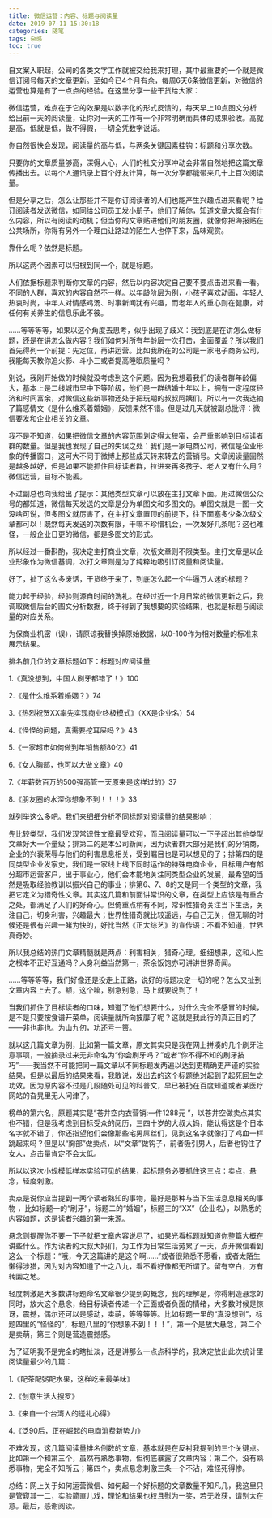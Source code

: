 ```yaml
---
title: 微信运营：内容、标题与阅读量
date: 2019-07-11 15:30:18
categories: 随笔
tags: 杂感
toc: true
---
```

自文案入职起，公司的各类文字工作就被交给我来打理，其中最重要的一个就是微信订阅号每天的文章更新。至如今已4个月有余，每周6天6条微信更新，对微信的运营也算是有了一点点的经验。在这里分享一些干货给大家：

微信运营，难点在于它的效果是以数字化的形式反馈的，每天早上10点图文分析给出前一天的阅读量，让你对一天的工作有一个非常明确而具体的成果验收。高就是高，低就是低，做不得假，一切全凭数字说话。

你自然很快会发现，阅读量的高与低，与两条关键因素挂钩：标题和分享次数。

只要你的文章质量够高，深得人心，人们的社交分享冲动会非常自然地把这篇文章传播出去。以每个人通讯录上百个好友计算，每一次分享都能带来几十上百次阅读量。

但是分享之后，怎么让那些并不是你订阅读者的人们也能产生兴趣点进来看呢？给订阅读者发送微信，如同给公司员工发小册子，他们了解你，知道文章大概会有什么内容，所以有阅读的动机；但当你的文章贴进他们的朋友圈，就像你把海报贴在公共场所，你得有另外一个理由让路过的陌生人也停下来，品味观赏。

靠什么呢？依然是标题。

所以这两个因素可以归根到同一个，就是标题。

人们依据标题来判断你文章的内容，然后以内容决定自己要不要点击进来看一看。不同的人群，喜欢的内容自然不一样。以年龄阶层为例，小孩子喜欢动画，年轻人热衷时尚，中年人对情感鸡汤、时事新闻犹有兴趣，而老年人的重心则在健康，对任何有关养生的信息乐此不彼。

……等等等等，如果以这个角度去思考，似乎出现了歧义：我到底是在讲怎么做标题，还是在讲怎么做内容？我们如何对所有年龄层一次打击，全面覆盖？所以我们首先得列一个前提：先定位，再讲运营。比如我所在的公司是一家电子商务公司，我能每天教你追火影、斗小三或者提高睡眠质量吗？

别说，我刚开始做的时候就没考虑到这个问题。因为我想着我们的读者群年龄偏大，基本上是二线城市里中下等阶级，他们是一群结婚十年以上，拥有一定程度经济和时间富余，对微信这些新事物还处于把玩期的叔叔阿姨们。所以有一次我选摘了篇感情文《是什么维系着婚姻》，反馈果然不错。但是过几天就被副总批评：微信要发和企业相关的文章。

我不是不知道，如果把微信文章的内容范围划定得太狭窄，会严重影响到目标读者群的数量。但是我也发现了自己的失误之处：我们是一家电商公司，微信是企业形象的传播窗口，这可大不同于微博上那些成天转来转去的营销号。文章阅读量固然是越多越好，但是如果不能抓住目标读者群，拉进来再多孩子、老人又有什么用？微信运营，目标不能丢。

不过副总也向我给出了提示：其他类型文章可以放在主打文章下面。用过微信公众号的都知道，微信每天发送的文章是分为单图文和多图文的。单图文就是一图一文没啥可说，但多图文就厉害了，在主打文章置顶的前提下，往下面塞多少条次级文章都可以！既然每天发送的次数有限，干嘛不珍惜机会，一次发好几条呢？这也难怪，一般企业日更的微信，都是多图文的形式。

所以经过一番斟酌，我决定主打商业文章，次版文章则不限类型。主打文章是以企业形象作为微信基调，次打文章则是为了纯粹地吸引订阅量和阅读量。

好了，扯了这么多废话，干货终于来了，到底怎么起一个牛逼万人迷的标题？

能力起于经验，经验则源自时间的洗礼。在经过近一个月日常的微信更新之后，我调取微信后台的图文分析数据，终于得到了我想要的实验结果，也就是标题与阅读量的对应关系。

为保商业机密（误），请原谅我替换掉原始数据，以0-100作为相对数量的标准来展示结果。

排名前几位的文章标题如下：标题对应阅读量

1.《真没想到，中国人刷牙都错了！》100

2.《是什么维系着婚姻？》74

3.《热烈祝贺XX率先实现商业终极模式》（XX是企业名）54

4.《怪怪的问题，真需要挖耳屎吗？》43

5.《一家超市如何做到年销售额80亿》41

6.《女人胸部，也可以大做文章》40

7.《年薪数百万的500强高管一天原来是这样过的》37

8.《朋友圈的水深你想象不到！！！》33

就列举这么多吧。我们来细细分析不同标题对阅读量的结果影响：

先比较类型，我们发现常识性文章最受欢迎，而且阅读量可以一下子超出其他类型文章好大一个量级；排第二的是本公司新闻，因为读者群大部分是我们的分销商，企业的兴衰荣辱与他们的利害息息相关，受到瞩目也是可以想见的了；排第四的是同类型企业发家史，我们是一家线上线下同时运作的特殊电商企业，目标用户有部分超市运营客户，出于事业心，他们会本能地关注同类型企业的发展，最希望的当然是吸取经验教训以振兴自己的事业；排第6、7、8的又是同一个类型的文章，我把它定义为猎奇性文章。其实这几篇和前面讲常识的文章，在类型上应该是有重合之处，都满足了人们的好奇心。但倚重点稍有不同，常识性猎奇关注当下生活，关注自己，切身利害，兴趣最大；世界性猎奇就比较遥远，与自己无关，但无聊的时候还是很有兴趣一睹为快的，好比当然《正大综艺》的宣传语：不看不知道，世界真奇妙。

所以我总结的热门文章精髓就是两点：利害相关，猎奇心理。细细想来，这和人性之根本不正好互通吗？人身利益当然第一，茶余饭饱亦可讲讲世界奇闻。

……等等等等，我们好像还是没走上正路，说好的标题决定一切的呢？怎么又扯到文章内容上去了。额，这个嘛，别急别急，马上就要说到了！

当我们抓住了目标读者的口味，知道了他们想要什么，对什么完全不感冒的时候，是不是只要按食谱开菜单，阅读量就所向披靡了呢？这就是我此行的真正目的了——非也非也。为山九仞，功还亏一篑。

就以这几篇文章为例，比如第一篇文章，原文其实只是我在网上拼凑的几个刷牙注意事项，一般摘录过来无非命名为“你会刷牙吗？”或者“你不得不知的刷牙技巧”——我当然不可能把同一篇文章以不同标题发两遍以达到更精确更严谨的实验结果，但是以最后的结果来看，我敢说，发出去的这个标题绝对起到了起死回生之功效。因为原内容不过是几段随处可见的科普文，早已被扔在百度知道或者某医疗网站的旮旯里无人问津了。

榜单的第六名，原题其实是“苍井空内衣营销:一件1288元 ”，以苍井空做卖点其实也不错，但是我考虑到目标受众的阅历，三四十岁的大叔大妈，能认得这是个日本名字就不错了，你还指望他们会像那些宅男屌丝们，见到这名字就像打了鸡血一样跳起来吗？但是以“胸部”做卖点，以“文章”做钩子，前者吸引男人，后者也钩住了女人，点击量肯定不会太低。

所以以这次小规模低样本实验可见的结果，起标题务必要抓住这三点：卖点，悬念，轻度刺激。

卖点是说你应当提到一两个读者熟知的事物，最好是那种与当下生活息息相关的事物 ，比如标题一的“刷牙”，标题二的“婚姻”，标题三的“XX”（企业名），以熟悉的内容如题，这是读者兴趣的第一来源。

悬念则提醒你不要一下子就把文章内容说尽了，如果光看标题就知道你整篇大概在讲些什么。作为读者的大叔大妈们，为工作为日常生活劳累了一天，点开微信看到这么一个标题：“哦，今天这篇讲的是这个啊……”或者很熟悉不愿看，或者太陌生懒得涉猎，因为对内容知道了十之八九，看不看好像都无所谓了。留有空白，方有转圜之地。

轻度刺激是大多数讲标题命名文章很少提到的概念，我的理解是，你得制造悬念的同时，放大这个悬念，给目标读者传递一个正面或者负面的情绪，大多数时候是惊讶，震撼，偶尔还可以是感动，卖萌，等等等等。比如标题一里的“真没想到”，标题四里的“怪怪的”，标题八里的“你想象不到！！！”，第一个是放大悬念，第二个是卖萌，第三个则是营造震撼感。

为了证明我不是完全的瞎扯淡，还是讲那么一点点科学的，我决定放出此次统计里阅读量最少的几篇：

1.《配茶配粥配水果，这样吃来最美味》

2.《创意生活大搜罗》

3.《来自一个台湾人的送礼心得》

4.《泛90后，正在崛起的电商消费新势力》

不难发现，这几篇阅读量排名倒数的文章，基本就是在反衬我提到的三个关键点。比如第一个和第三个，虽然有熟悉事物，但彻底暴露了文章内容；第二个，没有熟悉事物，完全不知所云；第四个，卖点悬念刺激三条一个不沾，难怪死得惨。

总结：网上关于如何运营微信、如何起一个好标题的文章数量不知凡几，我这里只是管窥其一二，实验简直儿戏，理论和结果也权且慰为一笑，若无收获，请别太在意。最后，感谢阅读。



